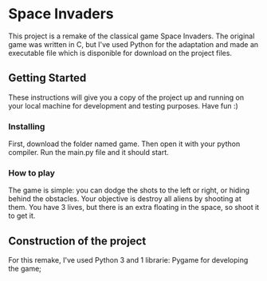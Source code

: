 # Space Invaders

This project is a remake of the classical game Space Invaders. The original game was written in C, but I've used Python for the adaptation and made an executable file which is disponible for download on the project files.

## Getting Started

These instructions will give you a copy of the project up and running on
your local machine for development and testing purposes. Have fun :)

### Installing

First, download the folder named game.
Then open it with your python compiler.
Run the main.py file and it should start.


### How to play

The game is simple: you can dodge the shots to the left or right, or hiding behind the obstacles. Your objective is destroy all aliens by shooting at them. You have 3 lives, but there is an extra floating in the space, so shoot it to get it.

## Construction of the project

For this remake, I've used Python 3 and 1 librarie:
  Pygame for developing the game;
